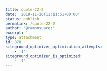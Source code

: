 ```yaml
---
title: quote-22-2
date: '2018-11-26T11:11:51+00:00'
status: publish
permalink: /quote-22-2
author: '@ramonsuarez'
excerpt: ''
type: attachment
id: 878
siteground_optimizer_optimization_attempts:
    - '1'
siteground_optimizer_is_optimized:
    - '1'
---
```

<!DOCTYPE html PUBLIC "-//W3C//DTD HTML 4.0 Transitional//EN" "http://www.w3.org/TR/REC-html40/loose.dtd">
<?xml encoding="UTF-8">
